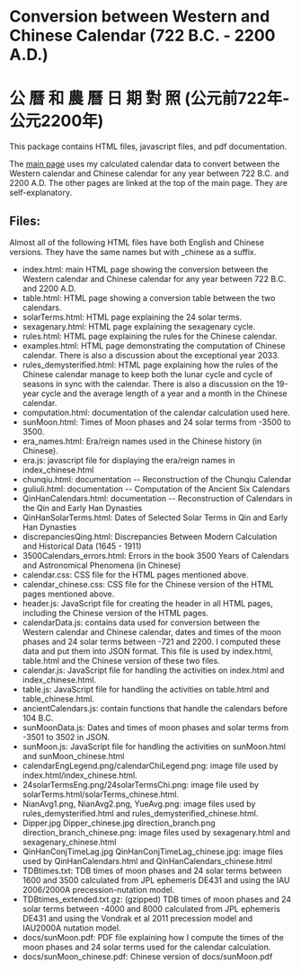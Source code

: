# Conversion between Western and Chinese Calendar (722 B.C. - 2200 A.D.) 
# 公 曆 和 農 曆 日 期 對 照 (公元前722年- 公元2200年)

This package contains HTML files, javascript files, and pdf documentation. 

The [main page](https://ytliu0.github.io/ChineseCalendar/) uses my calculated calendar data to convert between the Western calendar and Chinese calendar for any year between 722 B.C. and 2200 A.D. The other pages are linked at the top of the main page. They are self-explanatory. 

## Files:

Almost all of the following HTML files have both English and Chinese versions. They have the same names but with \_chinese as a suffix.

- index.html: main HTML page showing the conversion between the Western calendar and Chinese calendar for any year between 722 B.C. and 2200 A.D.
- table.html: HTML page showing a conversion table between the two calendars.
- solarTerms.html: HTML page explaining the 24 solar terms.
- sexagenary.html: HTML page explaining the sexagenary cycle.
- rules.html: HTML page explaining the rules for the Chinese calendar.
- examples.html: HTML page demonstrating the computation of Chinese calendar. There is also a discussion about the exceptional year 2033. 
- rules_demysterified.html: HTML page explaining how the rules of the Chinese calendar manage to keep both the lunar cycle and cycle of seasons in sync with the calendar. There is also a discussion on the 19-year cycle and the average length of a year and a month in the Chinese calendar.
- computation.html: documentation of the calendar calculation used here.
- sunMoon.html: Times of Moon phases and 24 solar terms from -3500 to 3500.
- era_names.html: Era/reign names used in the Chinese history (in Chinese). 
- era.js: javascript file for displaying the era/reign names in index_chinese.html
- chunqiu.html: documentation -- Reconstruction of the Chunqiu Calendar
- guliuli.html: documentation -- Computation of the Ancient Six Calendars
- QinHanCalendars.html: documentation -- Reconstruction of Calendars in the Qin and Early Han Dynasties
- QinHanSolarTerms.html: Dates of Selected Solar Terms in Qin and Early Han Dynasties
- discrepanciesQing.html: Discrepancies Between Modern Calculation and Historical Data (1645 - 1911) 
- 3500Calendars_errors.html: Errors in the book 3500 Years of Calendars and Astronomical Phenomena (in Chinese)
- calendar.css: CSS file for the HTML pages mentioned above. 
- calendar_chinese.css: CSS file for the Chinese version of the HTML pages mentioned above.
- header.js: JavaScript file for creating the header in all HTML pages, including the Chinese version of the HTML pages.
- calendarData.js: contains data used for conversion between the Western calendar and Chinese calendar, dates and times of the moon phases and 24 solar terms between -721 and 2200. I computed these data and put them into JSON format. This file is used by index.html, table.html and the Chinese version of these two files.
- calendar.js: JavaScript file for handling the activities on index.html and index_chinese.html.
- table.js: JavaScript file for handling the activities on table.html and table_chinese.html.
- ancientCalendars.js: contain functions that handle the calendars before 104 B.C.
- sunMoonData.js: Dates and times of moon phases and solar terms from -3501 to 3502 in JSON.
- sunMoon.js: JavaScript file for handling the activities on sunMoon.html and sunMoon_chinese.html
- calendarEngLegend.png/calendarChiLegend.png: image file used by index.html/index_chinese.html.
- 24solarTermsEng.png/24solarTermsChi.png: image file used by solarTerms.html/solarTerms_chinese.html.
- NianAvg1.png, NianAvg2.png, YueAvg.png: image files used by rules_demysterified.html and rules_demysterified_chinese.html.
- Dipper.jpg Dipper_chinese.jpg direction_branch.png direction_branch_chinese.png: image files used by sexagenary.html and sexagenary_chinese.html
- QinHanConjTimeLag.jpg QinHanConjTimeLag_chinese.jpg: image files used by QinHanCalendars.html and QinHanCalendars_chinese.html
- TDBtimes.txt: TDB times of moon phases and 24 solar terms between 1600 and 3500 calculated from JPL ephemeris DE431 and using the IAU 2006/2000A precession-nutation model. 
- TDBtimes_extended.txt.gz: (gzipped) TDB times of moon phases and 24 solar terms between -4000 and 8000 calculated from JPL ephemeris DE431 and using the Vondrak et al 2011 precession model and IAU2000A nutation model.
- docs/sunMoon.pdf: PDF file explaining how I compute the times of the moon phases and 24 solar terms used for the calendar calculation. 
- docs/sunMoon_chinese.pdf: Chinese version of docs/sunMoon.pdf
